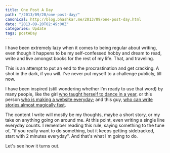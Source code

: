 ```yaml
---
title: One Post A Day
path: "/2013/09/20/one-post-day/"
canonical: http://blog.bhashkar.me/2013/09/one-post-day.html
date: "2013-09-20T02:49:00Z"
categories: Update
tags: postADay
---
```

I have been extremely lazy when it comes to being regular about writing, even though it happens to be my self-confessed hobby and dream to read, write and live amongst books for the rest of my life. That, and traveling.<span class="more"></span>

This is an attempt to put an end to the procrastination and get cracking. A shot in the dark, if you will. I've never put myself to a challenge publicly, till now.

I have been inspired (still wondering whether I'm ready to use that word) by many people, like the girl [who taught herself to dance in a year](http://www.danceinayear.com/story/), or this person [who is making a website everyday](http://blog.jenniferdewalt.com/); and this guy, [who can write stories almost magically fast](http://www.theawl.com/2013/09/i-was-a-hated-hipster-meme-and-then-it-got-worse).

The content I write will mostly be my thoughts, maybe a short story, or my take on anything going on around me. At this point, even writing a single line everyday counts. I remember reading this rule, saying something to the tune of, "if you really want to do something, but it keeps getting sidetracked, start with 2 minutes everyday". And that's what I'm going to do.

Let's see how it turns out.